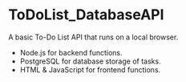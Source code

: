 # ToDoList_DatabaseAPI

A basic To-Do List API that runs on a local browser. 
- Node.js for backend functions.
- PostgreSQL for database storage of tasks.
- HTML & JavaScript for frontend functions.

